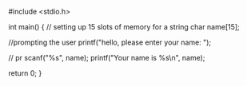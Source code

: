 #include <stdio.h>

int main() {
// setting up 15 slots of memory for a string
char name[15];

//prompting the user
printf("hello, please enter your name: ");

// pr
scanf("%s", name);
printf("Your name is %s\n", name);

return 0;
}